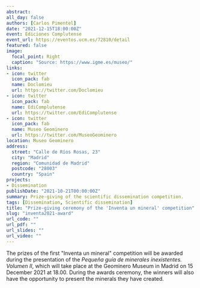 ```yaml
---
abstract: 
all_day: false
authors: [Carlos Pimentel]
date: "2021-12-15T18:00:00Z"
event: Ediciones Complutense
event_url: https://eventos.ucm.es/72810/detail
featured: false
image:
  focal_point: Right
  caption: "Source: https://www.igme.es/museo/"
links:
- icon: twitter
  icon_pack: fab
  name: Doclomieu
  url: https://twitter.com/Doclomieu
- icon: twitter
  icon_pack: fab
  name: EdiComplutense
  url: https://twitter.com/EdiComplutense
- icon: twitter
  icon_pack: fab
  name: Museo Geominero
  url: https://twitter.com/MuseoGeominero
location: Museo Geominero
address:
  street: "Calle de Ríos Rosas, 23"
  city: "Madrid"
  region: "Comunidad de Madrid"
  postcode: "28003"
  country: "Spain"
projects:
- Dissemination
publishDate: "2021-10-21T00:00:00Z"
summary: Prize-giving of the scientific dissemination competition.
tags: [Dissemination, Scientific dissemination]
title: "Prize-giving ceremony of the 'Inventa un mineral' competition"
slug: "inventa2021-award"
url_code: ""
url_pdf: ""
url_slides: ""
url_video: ""
---
```


The prizes of the first "Inventa un mineral" competition will be awarded during the presentation of the *Pequeña guía de minerales inexistentes. Volumen II*, which will take place at the Geominero Museum in Madrid on 15 December 2021 at 18.00. During the awards ceremony, the winners will also have the opportunity to present the minerals they have created.